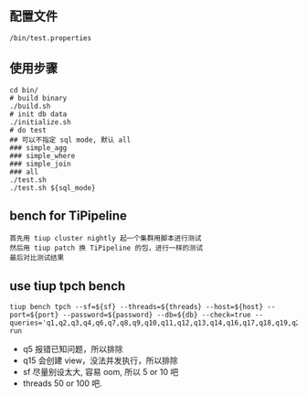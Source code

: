 ## 配置文件
`/bin/test.properties`

## 使用步骤
```
cd bin/
# build binary
./build.sh
# init db data
./initialize.sh 
# do test
## 可以不指定 sql mode, 默认 all
### simple_agg
### simple_where
### simple_join
### all
./test.sh
./test.sh ${sql_mode}
```

## bench for TiPipeline
```
首先用 tiup cluster nightly 起一个集群用脚本进行测试
然后用 tiup patch 换 TiPipeline 的包，进行一样的测试
最后对比测试结果
```

## use tiup tpch bench
```
tiup bench tpch --sf=${sf} --threads=${threads} --host=${host} --port=${port} --password=${password} --db=${db} --check=true --queries='q1,q2,q3,q4,q6,q7,q8,q9,q10,q11,q12,q13,q14,q16,q17,q18,q19,q20,q21,q22' run
```
- q5 报错已知问题，所以排除
- q15 会创建 view，没法并发执行，所以排除
- sf 尽量别设太大, 容易 oom, 所以 5 or 10 吧
- threads 50 or 100 吧.
